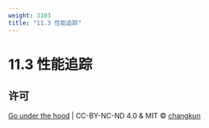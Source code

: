 ```yaml
---
weight: 3103
title: "11.3 性能追踪"
---
```


# 11.3 性能追踪

## 许可

[Go under the hood](https://github.com/changkun/go-under-the-hood) | CC-BY-NC-ND 4.0 & MIT &copy; [changkun](https://changkun.de)
